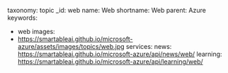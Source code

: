 taxonomy: topic
_id: web
name: Web
shortname: Web
parent: Azure
keywords:
  - web
images:
  - https://smartableai.github.io/microsoft-azure/assets/images/topics/web.jpg
services:
  news: https://smartableai.github.io/microsoft-azure/api/news/web/
  learning: https://smartableai.github.io/microsoft-azure/api/learning/web/
